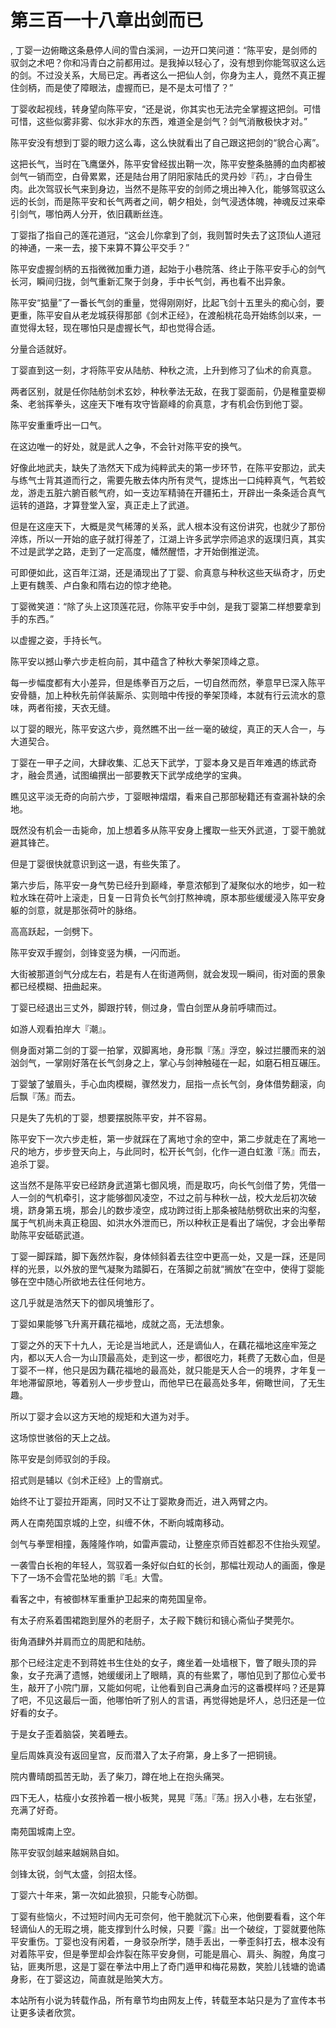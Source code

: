 # 第三百一十八章出剑而已
,  丁婴一边俯瞰这条悬停人间的雪白溪涧，一边开口笑问道：“陈平安，是剑师的驭剑之术吧？你和冯青白之前都用过。是我掉以轻心了，没有想到你能驾驭这么远的剑。不过没关系，大局已定。再者这么一把仙人剑，你身为主人，竟然不真正握住剑柄，而是使了障眼法，虚握而已，是不是太可惜了？”
   丁婴收起视线，转身望向陈平安，“还是说，你其实也无法完全掌握这把剑。可惜可惜，这些似雾非雾、似水非水的东西，难道全是剑气？剑气消散极快才对。”
   陈平安没有想到丁婴的眼力这么毒，这么快就看出了自己跟这把剑的“貌合心离”。
   这把长气，当时在飞鹰堡外，陈平安曾经拔出鞘一次，陈平安整条胳膊的血肉都被剑气一销而空，白骨累累，还是陆台用了阴阳家陆氏的灵丹妙『药』，才白骨生肉。此次驾驭长气来到身边，当然不是陈平安的剑师之境出神入化，能够驾驭这么远的长剑，而是陈平安和长气两者之间，朝夕相处，剑气浸透体魄，神魂反过来牵引剑气，哪怕两人分开，依旧藕断丝连。
   丁婴指了指自己的莲花道冠，“这会儿你拿到了剑，我则暂时失去了这顶仙人道冠的神通，一来一去，接下来算不算公平交手？”
   陈平安虚握剑柄的五指微微加重力道，起始于小巷院落、终止于陈平安手心的剑气长河，瞬间归拢，剑气重新汇聚于剑身，手中长气剑，再也看不出异象。
   陈平安“掂量”了一番长气剑的重量，觉得刚刚好，比起飞剑十五里头的痴心剑，要更重，陈平安自从老龙城获得那部《剑术正经》，在渡船桃花岛开始练剑以来，一直觉得太轻，现在哪怕只是虚握长气，却也觉得合适。
   分量合适就好。
   丁婴直到这一刻，才将陈平安从陆舫、种秋之流，上升到修习了仙术的俞真意。
   两者区别，就是任你陆舫剑术玄妙，种秋拳法无敌，在我丁婴面前，仍是稚童耍柳条、老翁挥拳头，这座天下唯有攻守皆巅峰的俞真意，才有机会伤到他丁婴。
   陈平安重重呼出一口气。
   在这边唯一的好处，就是武人之争，不会针对陈平安的换气。
   好像此地武夫，缺失了浩然天下成为纯粹武夫的第一步环节，在陈平安那边，武夫与练气士背其道而行之，需要先散去体内所有灵气，提炼出一口纯粹真气，气若蛟龙，游走五脏六腑百骸气府，如一支边军精骑在开疆拓土，开辟出一条条适合真气运转的道路，才算登堂入室，真正走上了武道。
   但是在这座天下，大概是灵气稀薄的关系，武人根本没有这份讲究，也就少了那份淬炼，所以一开始的底子就打得差了，江湖上许多武学宗师追求的返璞归真，其实不过是武学之路，走到了一定高度，幡然醒悟，才开始倒推逆流。
   可即便如此，这百年江湖，还是涌现出了丁婴、俞真意与种秋这些天纵奇才，历史上更有魏羡、卢白象和隋右边的惊才绝艳。
   丁婴微笑道：“除了头上这顶莲花冠，你陈平安手中剑，是我丁婴第二样想要拿到手的东西。”
   以虚握之姿，手持长气。
   陈平安以撼山拳六步走桩向前，其中蕴含了种秋大拳架顶峰之意。
   每一步幅度都有大小差异，但是练拳百万之后，一切自然而然，拳意早已深入陈平安骨髓，加上种秋先前佯装厮杀、实则暗中传授的拳架顶峰，本就有行云流水的意味，两者衔接，天衣无缝。
   以丁婴的眼光，陈平安这六步，竟然瞧不出一丝一毫的破绽，真正的天人合一，与大道契合。
   丁婴在一甲子之间，大肆收集、汇总天下武学，丁婴本身又是百年难遇的练武奇才，融会贯通，试图编撰出一部要教天下武学成绝学的宝典。
   瞧见这平淡无奇的向前六步，丁婴眼神熠熠，看来自己那部秘籍还有查漏补缺的余地。
   既然没有机会一击毙命，加上想着多从陈平安身上攫取一些天外武道，丁婴干脆就避其锋芒。
   但是丁婴很快就意识到这一退，有些失策了。
   第六步后，陈平安一身气势已经升到巅峰，拳意浓郁到了凝聚似水的地步，如一粒粒水珠在荷叶上滚走，日复一日背负长气剑打熬神魂，原本那些缓缓浸入陈平安身躯的剑意，就是那张荷叶的脉络。
   高高跃起，一剑劈下。
   陈平安双手握剑，剑锋变竖为横，一闪而逝。
   大街被那道剑气分成左右，若是有人在街道两侧，就会发现一瞬间，街对面的景象都已经模糊、扭曲起来。
   丁婴已经退出三丈外，脚跟拧转，侧过身，雪白剑罡从身前呼啸而过。
   如游人观看拍岸大『潮』。
   侧身面对第二剑的丁婴一拍掌，双脚离地，身形飘『荡』浮空，躲过拦腰而来的汹汹剑气，一掌刚好落在长气剑身之上，掌心与剑神触碰在一起，如磨石相互碾压。
   丁婴皱了皱眉头，手心血肉模糊，骤然发力，屈指一点长气剑，身体借势翻滚，向后飘『荡』而去。
   只是失了先机的丁婴，想要摆脱陈平安，并不容易。
   陈平安下一次六步走桩，第一步就踩在了离地寸余的空中，第二步就走在了离地一尺的地方，步步登天向上，与此同时，松开长气剑，化作一道白虹激『荡』而去，追杀丁婴。
   这当然不是陈平安已经跻身武道第七御风境，而是取巧，向长气剑借了势，凭借一人一剑的气机牵引，这才能够御风凌空，不过之前与种秋一战，校大龙后初次破境，跻身第五境，那会儿的数步凌空，成功跨过街上那条被陆舫劈砍出来的沟壑，属于气机尚未真正稳固、如洪水外泄而已，所以种秋正是看出了端倪，才会出拳帮助陈平安砥砺武道。
   丁婴一脚踩踏，脚下轰然炸裂，身体倾斜着去往空中更高一处，又是一踩，还是同样的光景，以外放的罡气凝聚为踏脚石，在落脚之前就“搁放”在空中，使得丁婴能够在空中随心所欲地去往任何地方。
   这几乎就是浩然天下的御风境雏形了。
   丁婴如果能够飞升离开藕花福地，成就之高，无法想象。
   丁婴之外的天下十九人，无论是当地武人，还是谪仙人，在藕花福地这座牢笼之内，都以天人合一为山顶最高处，走到这一步，都很吃力，耗费了无数心血，但是丁婴不一样，他只是因为藕花福地的最高处，就只能是天人合一的境界，才年复一年地滞留原地，等着别人一步步登山，而他早已在最高处多年，俯瞰世间，了无生趣。
   所以丁婴才会以这方天地的规矩和大道为对手。
   这场惊世骇俗的天上之战。
   陈平安是剑师驭剑的手段。
   招式则是辅以《剑术正经》上的雪崩式。
   始终不让丁婴拉开距离，同时又不让丁婴欺身而近，进入两臂之内。
   两人在南苑国京城的上空，纠缠不休，不断向城南移动。
   剑气与拳罡相撞，轰隆隆作响，如雷声震动，让整座京师百姓都忍不住抬头观望。
   一袭雪白长袍的年轻人，驾驭着一条好似白虹的长剑，那幅壮观动人的画面，像是下了一场不会雪花坠地的鹅『毛』大雪。
   看客之中，有被御林军重重护卫起来的南苑国皇帝。
   有太子府系着围裙跑到屋外的老厨子，太子殿下魏衍和镜心斋仙子樊莞尔。
   街角酒肆外并肩而立的周肥和陆舫。
   那个已经注定走不到蒋姓书生住处的女子，瘫坐着一处墙根下，瞥了眼头顶的异象，女子充满了遗憾，她缓缓闭上了眼睛，真的有些累了，哪怕见到了那位心爱书生，敲开了小院门扉，又能如何呢，让他看到自己满身血污的这番模样吗？还是算了吧，不见这最后一面，他哪怕听了别人的言语，再觉得她是坏人，总归还是一位好看的女子。
   于是女子歪着脑袋，笑着睡去。
   皇后周姝真没有返回皇宫，反而潜入了太子府第，身上多了一把铜镜。
   院内曹晴朗孤苦无助，丢了柴刀，蹲在地上在抱头痛哭。
   四下无人，枯瘦小女孩拎着一根小板凳，晃晃『荡』『荡』拐入小巷，左右张望，充满了好奇。
   南苑国城南上空。
   陈平安驭剑越来越娴熟自如。
   剑锋太锐，剑气太盛，剑招太怪。
   丁婴六十年来，第一次如此狼狈，只能专心防御。
   丁婴有些恼火，不过短时间内无可奈何，他干脆就沉下心来，他倒要看看，这个年轻谪仙人的无瑕之境，能支撑到什么时候，只要『露』出一个破绽，丁婴就要他陈平安重伤。丁婴也没有闲着，一身驳杂所学，随手丢出，一拳歪斜打去，根本没有对着陈平安，但是拳罡却会炸裂在陈平安身侧，可能是眉心、肩头、胸膛，角度刁钻，匪夷所思，这是丁婴在拳法中用上了奇门遁甲和梅花易数，笑脸儿钱塘的诡谲身影，在丁婴这边，简直就是贻笑大方。
  本站所有小说为转载作品，所有章节均由网友上传，转载至本站只是为了宣传本书让更多读者欣赏。